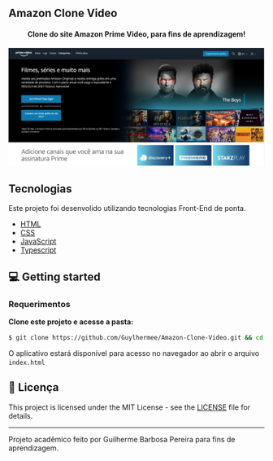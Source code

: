 ## Amazon Clone Video
<h4 align="center">
  Clone do site Amazon Prime Video, para fins de aprendizagem! 
</h4>

![Podcastr preview](public/preview.png)

## Tecnologias

Este projeto foi desenvolido utilizando tecnologias Front-End de ponta. <br>

- [HTML](https://www.w3schools.com/html/)
- [CSS](https://www.w3schools.com/css/)
- [JavaScript](https://www.javascript.com/)
- [Typescript](https://www.typescriptlang.org/)

## 💻 Getting started

### Requerimentos

**Clone este projeto e acesse a pasta:**

```bash
$ git clone https://github.com/Guylhermee/Amazon-Clone-Video.git && cd Amazon-Clone-Video
```

O aplicativo estará disponível para acesso no navegador ao abrir o arquivo `index.html`

## 📝 Licença

This project is licensed under the MIT License - see the [LICENSE](LICENSE) file for details.

---

Projeto acadêmico feito por Guilherme Barbosa Pereira para fins de aprendizagem.
